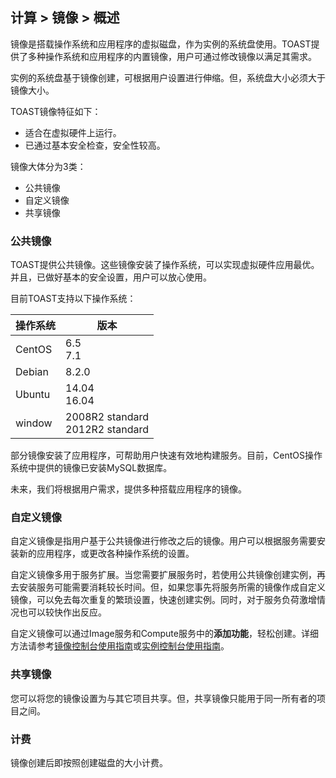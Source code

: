 ## 计算 > 镜像 > 概述

镜像是搭载操作系统和应用程序的虚拟磁盘，作为实例的系统盘使用。TOAST提供了多种操作系统和应用程序的内置镜像，用户可通过修改镜像以满足其需求。

实例的系统盘基于镜像创建，可根据用户设置进行伸缩。但，系统盘大小必须大于镜像大小。

TOAST镜像特征如下：

- 适合在虚拟硬件上运行。
- 已通过基本安全检查，安全性较高。

镜像大体分为3类：

* 公共镜像
* 自定义镜像
* 共享镜像

### 公共镜像

TOAST提供公共镜像。这些镜像安装了操作系统，可以实现虚拟硬件应用最优。并且，已做好基本的安全设置，用户可以放心使用。

目前TOAST支持以下操作系统：

| 操作系统 | 版本 |
|------- | ---- |
| CentOS | 6.5<br>7.1|
| Debian | 8.2.0 |
| Ubuntu | 14.04<br>16.04 |
| window | 2008R2 standard<br>2012R2 standard |

部分镜像安装了应用程序，可帮助用户快速有效地构建服务。目前，CentOS操作系统中提供的镜像已安装MySQL数据库。

未来，我们将根据用户需求，提供多种搭载应用程序的镜像。

### 自定义镜像

自定义镜像是指用户基于公共镜像进行修改之后的镜像。用户可以根据服务需要安装新的应用程序，或更改各种操作系统的设置。

自定义镜像多用于服务扩展。当您需要扩展服务时，若使用公共镜像创建实例，再去安装服务可能需要消耗较长时间。但，如果您事先将服务所需的镜像作成自定义镜像，可以免去每次重复的繁琐设置，快速创建实例。同时，对于服务负荷激增情况也可以较快作出反应。

自定义镜像可以通过Image服务和Compute服务中的**添加功能**，轻松创建。详细方法请参考[镜像控制台使用指南](/Compute/Image/zh/console-guide/)或[实例控制台使用指南](/Compute/Instance/zh/console-guide/)。

### 共享镜像

您可以将您的镜像设置为与其它项目共享。但，共享镜像只能用于同一所有者的项目之间。

### 计费

镜像创建后即按照创建磁盘的大小计费。
